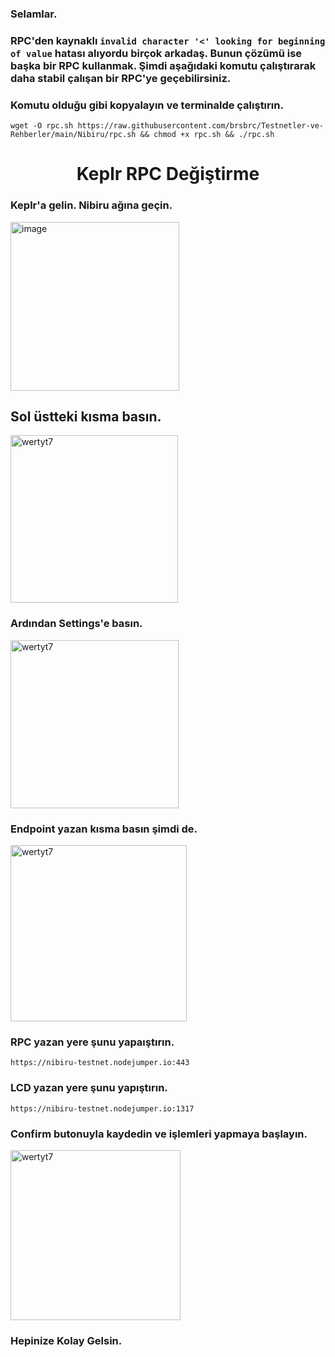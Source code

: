 ### Selamlar.

### RPC'den kaynaklı `invalid character '<' looking for beginning of value` hatası alıyordu birçok arkadaş. Bunun çözümü ise başka bir RPC kullanmak. Şimdi aşağıdaki komutu çalıştırarak daha stabil çalışan bir RPC'ye geçebilirsiniz.


### Komutu olduğu gibi kopyalayın ve terminalde çalıştırın.

```
wget -O rpc.sh https://raw.githubusercontent.com/brsbrc/Testnetler-ve-Rehberler/main/Nibiru/rpc.sh && chmod +x rpc.sh && ./rpc.sh
```
<h1 align="center">Keplr RPC Değiştirme</h1>

### Keplr'a gelin. Nibiru ağına geçin.

<img width="270" alt="image" src="https://user-images.githubusercontent.com/107190154/231015106-503e8d1d-4dbc-471b-a4ac-983e6e56a647.png">

## Sol üstteki kısma basın.

<img width="268" alt="wertyt7" src="https://user-images.githubusercontent.com/107190154/231015229-44cd5068-94f3-4c9a-bde2-d9e1c9a5dad1.png">

### Ardından Settings'e basın.

<img width="269" alt="wertyt7" src="https://user-images.githubusercontent.com/107190154/231015337-f106979b-5d9d-4336-b8a0-75fa0fde60df.png">

### Endpoint yazan kısma basın şimdi de.

<img width="282" alt="wertyt7" src="https://user-images.githubusercontent.com/107190154/231015494-568c0831-dc6b-4084-a2d3-7ee87aa159d2.png">

### RPC yazan yere şunu yapaıştırın.
```
https://nibiru-testnet.nodejumper.io:443
```
### LCD yazan yere şunu yapıştırın.
```
https://nibiru-testnet.nodejumper.io:1317
```

### Confirm butonuyla kaydedin ve işlemleri yapmaya başlayın.

<img width="272" alt="wertyt7" src="https://user-images.githubusercontent.com/107190154/231015781-6b8b33f2-76c1-4bd5-8400-433a7c197e42.png">

### Hepinize Kolay Gelsin.
